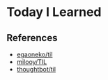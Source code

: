# Today I Learned

## References
* [egaoneko/til](https://github.com/egaoneko/til)
* [milooy/TIL](https://github.com/milooy/TIL)
* [thoughtbot/til](https://github.com/thoughtbot/til)
